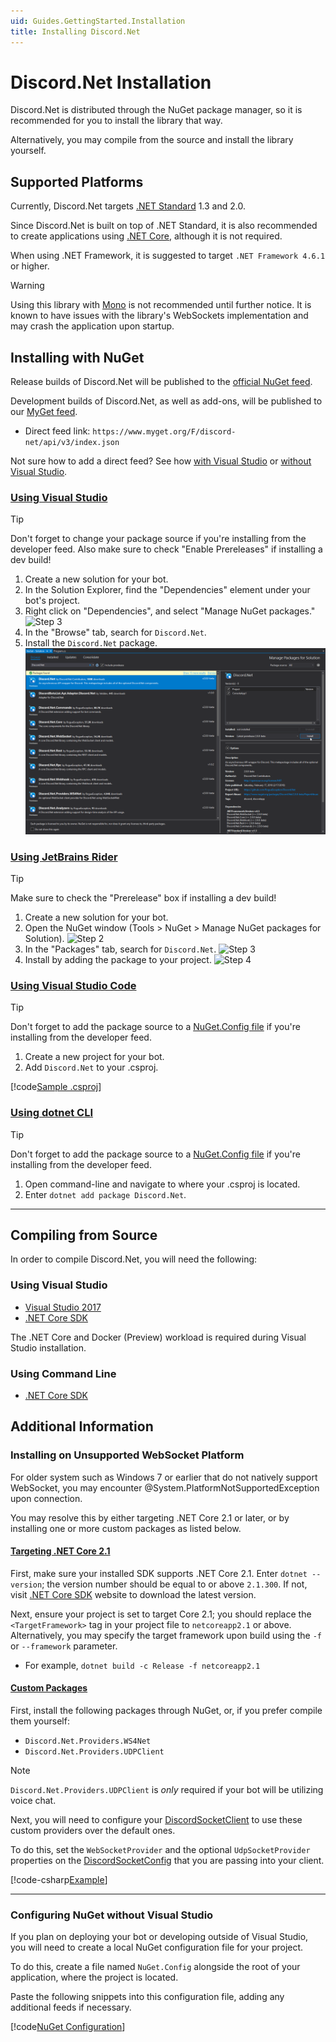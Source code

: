 ```yaml
---
uid: Guides.GettingStarted.Installation
title: Installing Discord.Net
---
```


# Discord.Net Installation

Discord.Net is distributed through the NuGet package manager, so it is
recommended for you to install the library that way.

Alternatively, you may compile from the source and install the library
yourself.

## Supported Platforms

Currently, Discord.Net targets [.NET Standard] 1.3 and 2.0.

Since Discord.Net is built on top of .NET Standard, it is also
recommended to create applications using [.NET Core],
although it is not required.

When using .NET Framework, it is suggested to
target `.NET Framework 4.6.1` or higher.

> [!WARNING]
> Using this library with [Mono] is not recommended until further
> notice. It is known to have issues with the library's WebSockets
> implementation and may crash the application upon startup.

[Mono]: https://www.mono-project.com/
[.NET Standard]: https://docs.microsoft.com/en-us/dotnet/articles/standard/library
[.NET Core]: https://docs.microsoft.com/en-us/dotnet/articles/core/
[additional steps]: #installing-on-net-standard-11

## Installing with NuGet

Release builds of Discord.Net will be published to the
[official NuGet feed].

Development builds of Discord.Net, as well as add-ons, will be
published to our [MyGet feed].

* Direct feed link: `https://www.myget.org/F/discord-net/api/v3/index.json`

Not sure how to add a direct feed? See how [with Visual Studio] or
[without Visual Studio].

[official NuGet feed]: https://nuget.org
[MyGet feed]: https://www.myget.org/feed/Packages/discord-net
[with Visual Studio]: https://docs.microsoft.com/en-us/nuget/tools/package-manager-ui#package-sources
[without Visual Studio]: #configuring-nuget-without-visual-studio

### [Using Visual Studio](#tab/vs-install)

> [!TIP]
> Don't forget to change your package source if you're installing from
> the developer feed.
> Also make sure to check "Enable Prereleases" if installing a dev
> build!

1. Create a new solution for your bot.
2. In the Solution Explorer, find the "Dependencies" element under your
 bot's project.
3. Right click on "Dependencies", and select "Manage NuGet packages."
 ![Step 3](images/install-vs-deps.png)
4. In the "Browse" tab, search for `Discord.Net`.
5. Install the `Discord.Net` package.
 ![Step 5](images/install-vs-nuget.png)

### [Using JetBrains Rider](#tab/rider-install)

> [!TIP]
> Make sure to check the "Prerelease" box if installing a dev build!

1. Create a new solution for your bot.
2. Open the NuGet window (Tools > NuGet > Manage NuGet packages for
 Solution).
![Step 2](images/install-rider-nuget-manager.png)
3. In the "Packages" tab, search for `Discord.Net`.
![Step 3](images/install-rider-search.png)
4. Install by adding the package to your project.
![Step 4](images/install-rider-add.png)

### [Using Visual Studio Code](#tab/vs-code)

> [!TIP]
> Don't forget to add the package source to a [NuGet.Config file] if
> you're installing from the developer feed.

1. Create a new project for your bot.
2. Add `Discord.Net` to your .csproj.

[!code[Sample .csproj](samples/project.xml)]

[NuGet.Config file]: #configuring-nuget-without-visual-studio

### [Using dotnet CLI](#tab/dotnet-cli)

> [!TIP]
> Don't forget to add the package source to a [NuGet.Config file] if
> you're installing from the developer feed.

1. Open command-line and navigate to where your .csproj is located.
2. Enter `dotnet add package Discord.Net`.

[NuGet.Config file]: #configuring-nuget-without-visual-studio

***

## Compiling from Source

In order to compile Discord.Net, you will need the following:

### Using Visual Studio

* [Visual Studio 2017](https://www.visualstudio.com/)
* [.NET Core SDK]

The .NET Core and Docker (Preview) workload is required during Visual
Studio installation.

### Using Command Line

* [.NET Core SDK]

## Additional Information

### <a id="unsupported-platform"/> Installing on Unsupported WebSocket Platform

For older system such as Windows 7 or earlier that do not natively
support WebSocket, you may encounter
@System.PlatformNotSupportedException upon connection.

You may resolve this by either targeting .NET Core 2.1 or later, or
by installing one or more custom packages as listed below.

#### [Targeting .NET Core 2.1](#tab/core2-1)

First, make sure your installed SDK supports .NET Core 2.1.
Enter `dotnet --version`; the version number should be equal to or above
`2.1.300`. If not, visit [.NET Core SDK] website to download the latest
version.

Next, ensure your project is set to target Core 2.1; you should replace
the `<TargetFramework>` tag in your project file to `netcoreapp2.1` or
above. Alternatively, you may specify the target framework upon build
using the `-f` or `--framework` parameter.

* For example, `dotnet build -c Release -f netcoreapp2.1`

#### [Custom Packages](#tab/custom-pkg)

First, install the following packages through NuGet, or, if you prefer
compile them yourself:

* `Discord.Net.Providers.WS4Net`
* `Discord.Net.Providers.UDPClient`

> [!NOTE]
> `Discord.Net.Providers.UDPClient` is _only_ required if your
> bot will be utilizing voice chat.

Next, you will need to configure your [DiscordSocketClient] to use
these custom providers over the default ones.

To do this, set the `WebSocketProvider` and the optional
`UdpSocketProvider` properties on the [DiscordSocketConfig] that you
are passing into your client.

[!code-csharp[Example](samples/netstd11.cs)]

[DiscordSocketClient]: xref:Discord.WebSocket.DiscordSocketClient
[DiscordSocketConfig]: xref:Discord.WebSocket.DiscordSocketConfig

***

### Configuring NuGet without Visual Studio

If you plan on deploying your bot or developing outside of Visual
Studio, you will need to create a local NuGet configuration file for
your project.

To do this, create a file named `NuGet.Config` alongside the root of
your application, where the project is located.

Paste the following snippets into this configuration file, adding any
additional feeds if necessary.

[!code[NuGet Configuration](samples/nuget.config)]

[.NET Core SDK]: https://www.microsoft.com/net/download/